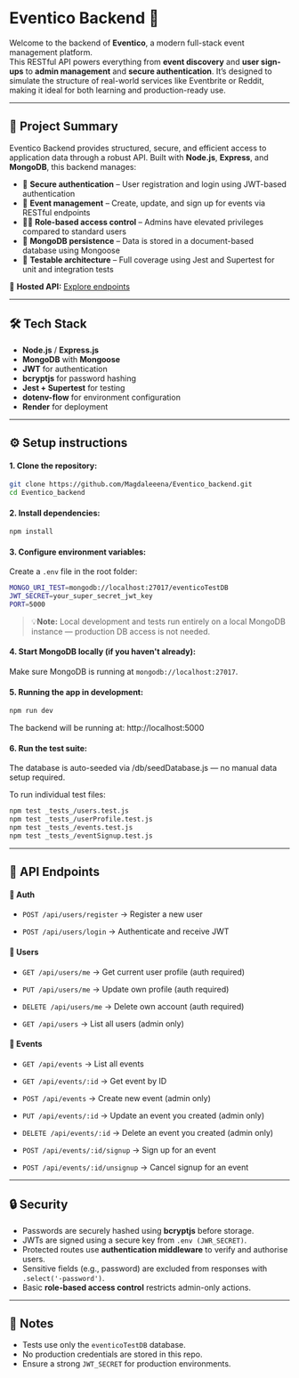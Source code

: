 # Eventico Backend 🎉

Welcome to the backend of **Eventico**, a modern full-stack event management platform.  
This RESTful API powers everything from **event discovery** and **user sign-ups** to **admin management** and **secure authentication**. It’s designed to simulate the structure of real-world services like Eventbrite or Reddit, making it ideal for both learning and production-ready use.

---

## 🚀 Project Summary

Eventico Backend provides structured, secure, and efficient access to application data through a robust API. Built with **Node.js**, **Express**, and **MongoDB**, this backend manages:

- 🔐 **Secure authentication** – User registration and login using JWT-based authentication
- 📅 **Event management** – Create, update, and sign up for events via RESTful endpoints
- 🧑‍💼 **Role-based access control** – Admins have elevated privileges compared to standard users
- 📁 **MongoDB persistence** – Data is stored in a document-based database using Mongoose
- 🧪 **Testable architecture** – Full coverage using Jest and Supertest for unit and integration tests

🔗 **Hosted API:** [Explore endpoints](https://eventico-backend.onrender.com/api/endpoints)  


---

## 🛠 Tech Stack

- **Node.js** / **Express.js**
- **MongoDB** with **Mongoose**
- **JWT** for authentication
- **bcryptjs** for password hashing
- **Jest + Supertest** for testing
- **dotenv-flow** for environment configuration
- **Render** for deployment 

---

## ⚙️ Setup instructions
#### 1. Clone the repository:

   ```bash
git clone https://github.com/Magdaleeena/Eventico_backend.git
cd Eventico_backend
```
#### 2. Install dependencies:
  ```bash
npm install
  ```

#### 3. Configure environment variables:
Create a `.env` file in the root folder:

  ```bash
MONGO_URI_TEST=mongodb://localhost:27017/eventicoTestDB
JWT_SECRET=your_super_secret_jwt_key
PORT=5000
```
> 💡**Note:** Local development and tests run entirely on a local MongoDB instance — production DB access is not needed.

#### 4. Start MongoDB locally (if you haven't already):
Make sure MongoDB is running at `mongodb://localhost:27017`.

#### 5. Running the app in development:
```bash
npm run dev
```
The backend will be running at:
http://localhost:5000

#### 6. Run the test suite:
The database is auto-seeded via /db/seedDatabase.js — no manual data setup required.

To run individual test files:
```bash
npm test _tests_/users.test.js
npm test _tests_/userProfile.test.js
npm test _tests_/events.test.js 
npm test _tests_/eventSignup.test.js
```

---

## 📡 API Endpoints

#### 🔑 Auth

- `POST /api/users/register` → Register a new user

- `POST /api/users/login` → Authenticate and receive JWT

#### 👤 Users

- `GET /api/users/me` → Get current user profile (auth required)

- `PUT /api/users/me` → Update own profile (auth required)

- `DELETE /api/users/me` → Delete own account (auth required)

- `GET /api/users` → List all users (admin only)

#### 📅  Events

- `GET /api/events` → List all events

- `GET /api/events/:id` → Get event by ID

- `POST /api/events` → Create new event (admin only)

- `PUT /api/events/:id` → Update an event you created (admin only)

- `DELETE /api/events/:id` → Delete an event you created (admin only)

- `POST /api/events/:id/signup` → Sign up for an event 

- `POST /api/events/:id/unsignup` → Cancel signup for an event

---

## 🔒 Security
- Passwords are securely hashed using **bcryptjs** before storage.
- JWTs are signed using a secure key from `.env (JWR_SECRET)`.
- Protected routes use **authentication middleware** to verify and authorise users.
- Sensitive fields (e.g., password) are excluded from responses with `.select('-password')`.
- Basic **role-based access control** restricts admin-only actions.

---

## 📝 Notes
- Tests use only the `eventicoTestDB` database.
- No production credentials are stored in this repo.
- Ensure a strong `JWT_SECRET` for production environments.





